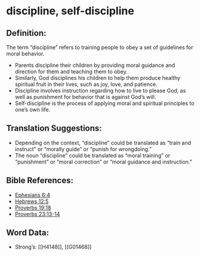 # discipline, self-discipline

## Definition:

The term “discipline” refers to training people to obey a set of guidelines for moral behavior.

* Parents discipline their children by providing moral guidance and direction for them and teaching them to obey.
* Similarly, God disciplines his children to help them produce healthy spiritual fruit in their lives, such as joy, love, and patience.
* Discipline involves instruction regarding how to live to please God, as well as punishment for behavior that is against God’s will.
* Self-discipline is the process of applying moral and spiritual principles to one’s own life.

## Translation Suggestions:

* Depending on the context, “discipline” could be translated as “train and instruct” or “morally guide” or “punish for wrongdoing.”
* The noun “discipline” could be translated as “moral training” or “punishment” or “moral correction” or “moral guidance and instruction.”

## Bible References:

* [Ephesians 6:4](rc://en/tn/help/eph/06/4)
* [Hebrews 12:5](rc://en/tn/help/heb/12/05)
* [Proverbs 19:18](rc://en/tn/help/pro/19/18)
* [Proverbs 23:13-14](rc://en/tn/help/pro/23/13)

## Word Data:

* Strong’s: [[H4148]], [[G01468]]
